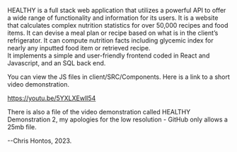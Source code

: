 HEALTHY is a full stack web application that utilizes a powerful API to offer a wide range of functionality and information for its users. It is a website that calculates complex nutrition statistics for over 50,000 recipes and food items. It can devise a meal plan or recipe based on what is in the client’s refrigerator. It can compute nutrition facts including glycemic index for nearly any inputted food item or retrieved recipe.  
It implements a simple and user-friendly frontend coded in React and Javascript, and an SQL back end.   

You can view the JS files in client/SRC/Components. 
Here is a link to a short video demonstration. 

https://youtu.be/5YXLXEwlI54

There is also a file of the video demonstration called HEALTHY Demonstration 2, my apologies for the low resolution - GitHub only allows a 25mb file. 

--Chris Hontos, 2023. 
